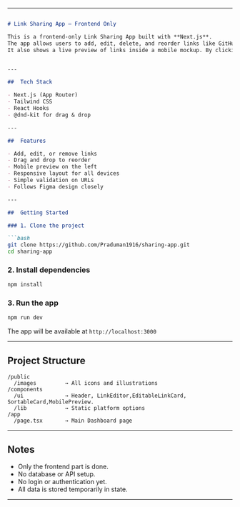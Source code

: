 
---

````markdown

# Link Sharing App – Frontend Only

This is a frontend-only Link Sharing App built with **Next.js**.  
The app allows users to add, edit, delete, and reorder links like GitHub, LinkedIn, YouTube, Facebook, and Frontend Mentor.  
It also shows a live preview of links inside a mobile mockup. By clicking on any link, it opens in a new tab.


---

##  Tech Stack

- Next.js (App Router)
- Tailwind CSS
- React Hooks
- @dnd-kit for drag & drop

---

##  Features

- Add, edit, or remove links
- Drag and drop to reorder
- Mobile preview on the left
- Responsive layout for all devices
- Simple validation on URLs
- Follows Figma design closely

---

##  Getting Started

### 1. Clone the project

```bash
git clone https://github.com/Praduman1916/sharing-app.git
cd sharing-app
````

### 2. Install dependencies

```bash
npm install

```

### 3. Run the app

```bash
npm run dev

```

The app will be available at `http://localhost:3000`

---

##  Project Structure

```
/public
  /images         → All icons and illustrations
/components
  /ui             → Header, LinkEditor,EditableLinkCard, SortableCard,MobilePreview.
  /lib            → Static platform options
/app
  /page.tsx       → Main Dashboard page
```

---

##  Notes

* Only the frontend part is done.
* No database or API setup.
* No login or authentication yet.
* All data is stored temporarily in state.

---
```
